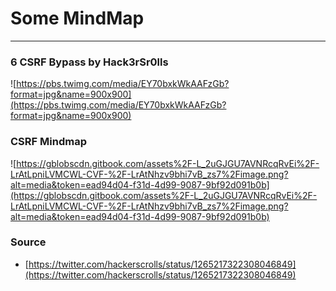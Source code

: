 # Some MindMap
---
### 6 CSRF Bypass by Hack3rSr0lls
![https://pbs.twimg.com/media/EY70bxkWkAAFzGb?format=jpg&name=900x900](https://pbs.twimg.com/media/EY70bxkWkAAFzGb?format=jpg&name=900x900)

### CSRF Mindmap
![https://gblobscdn.gitbook.com/assets%2F-L_2uGJGU7AVNRcqRvEi%2F-LrAtLpniLVMCWL-CVF-%2F-LrAtNhzv9bhi7vB_zs7%2Fimage.png?alt=media&token=ead94d04-f31d-4d99-9087-9bf92d091b0b](https://gblobscdn.gitbook.com/assets%2F-L_2uGJGU7AVNRcqRvEi%2F-LrAtLpniLVMCWL-CVF-%2F-LrAtNhzv9bhi7vB_zs7%2Fimage.png?alt=media&token=ead94d04-f31d-4d99-9087-9bf92d091b0b)

### Source
* [https://twitter.com/hackerscrolls/status/1265217322308046849](https://twitter.com/hackerscrolls/status/1265217322308046849)
